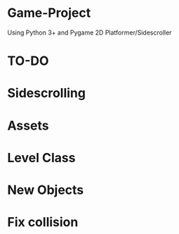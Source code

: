 # Game-Project
Using Python 3+ and Pygame
2D Platformer/Sidescroller
# TO-DO
# Sidescrolling
# Assets
# Level Class
# New Objects
# Fix collision
